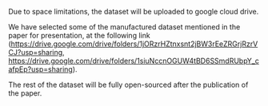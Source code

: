Due to space limitations, the dataset will be uploaded to google cloud drive.

We have selected some of the manufactured dataset mentioned in the paper for presentation, at the following link (https://drive.google.com/drive/folders/1jORzrHZtnxsnt2jBW3rEeZRGrjRzrVCJ?usp=sharing, https://drive.google.com/drive/folders/1siuNccnOGUW4tBD6SSmdRUbpY_cafpEp?usp=sharing). 

The rest of the dataset will be fully open-sourced after the publication of the paper.
